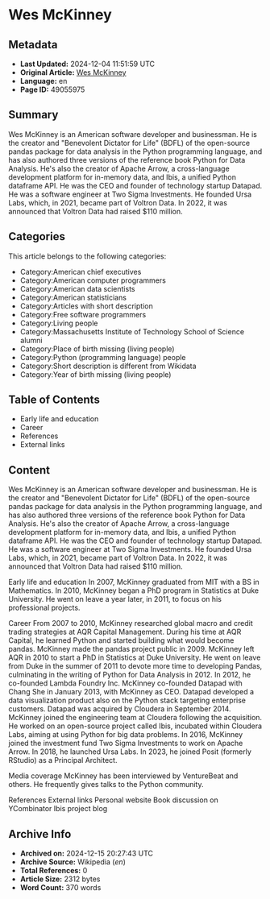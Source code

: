# Wes McKinney

## Metadata
- **Last Updated:** 2024-12-04 11:51:59 UTC
- **Original Article:** [Wes McKinney](https://en.wikipedia.org/wiki/Wes_McKinney)
- **Language:** en
- **Page ID:** 49055975

## Summary
Wes McKinney is an American software developer and businessman. He is the creator and "Benevolent Dictator for Life" (BDFL) of the open-source pandas package for data analysis in the Python programming language, and has also authored three versions of the reference book Python for Data Analysis. He's also the creator of Apache Arrow, a cross-language development platform for in-memory data, and Ibis, a unified Python dataframe API. He was the CEO and founder of technology startup Datapad. He was a software engineer at Two Sigma Investments. He founded Ursa Labs, which, in 2021, became part of Voltron Data. In 2022, it was announced that Voltron Data had raised $110 million.

## Categories
This article belongs to the following categories:

- Category:American chief executives
- Category:American computer programmers
- Category:American data scientists
- Category:American statisticians
- Category:Articles with short description
- Category:Free software programmers
- Category:Living people
- Category:Massachusetts Institute of Technology School of Science alumni
- Category:Place of birth missing (living people)
- Category:Python (programming language) people
- Category:Short description is different from Wikidata
- Category:Year of birth missing (living people)

## Table of Contents

- Early life and education
- Career
- References
- External links

## Content

Wes McKinney is an American software developer and businessman. He is the creator and "Benevolent Dictator for Life" (BDFL) of the open-source pandas package for data analysis in the Python programming language, and has also authored three versions of the reference book Python for Data Analysis. He's also the creator of Apache Arrow, a cross-language development platform for in-memory data, and Ibis, a unified Python dataframe API. He was the CEO and founder of technology startup Datapad. He was a software engineer at Two Sigma Investments. He founded Ursa Labs, which, in 2021, became part of Voltron Data. In 2022, it was announced that Voltron Data had raised $110 million.

Early life and education
In 2007, McKinney graduated from MIT with a BS in Mathematics.
In 2010, McKinney began a PhD program in Statistics at Duke University. He went on leave a year later, in 2011, to focus on his professional projects.

Career
From 2007 to 2010, McKinney researched global macro and credit trading strategies at AQR Capital Management. During his time at AQR Capital, he learned Python and started building what would become pandas.  McKinney made the pandas project public in 2009.
McKinney left AQR in 2010 to start a PhD in Statistics at Duke University.  He went on leave from Duke in the summer of 2011 to devote more time to developing Pandas, culminating in the writing of Python for Data Analysis in 2012.
In 2012, he co-founded Lambda Foundry Inc.
McKinney co-founded Datapad with Chang She in January 2013, with McKinney as CEO. Datapad developed a data visualization product also on the Python stack targeting enterprise customers. Datapad was acquired by Cloudera in September 2014. McKinney joined the engineering team at Cloudera following the acquisition. He worked on an open-source project called Ibis, incubated within Cloudera Labs, aiming at using Python for big data problems. In 2016, McKinney joined the investment fund Two Sigma Investments to work on Apache Arrow. In 2018, he launched Ursa Labs. In 2023, he joined Posit (formerly RStudio) as a Principal Architect.

Media coverage
McKinney has been interviewed by VentureBeat and others. He frequently gives talks to the Python community.

References
External links
Personal website
Book discussion on YCombinator
Ibis project blog

## Archive Info
- **Archived on:** 2024-12-15 20:27:43 UTC
- **Archive Source:** Wikipedia (_en_)
- **Total References:** 0
- **Article Size:** 2312 bytes
- **Word Count:** 370 words
